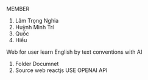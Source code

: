 MEMBER

1. Lâm Trọng Nghia
2. Huỳnh Minh Trí
3. Quốc
4. Hiếu

Web for user learn English by text conventions with AI

1. Folder Documnet
2. Source web reactjs USE OPENAI API
